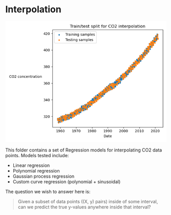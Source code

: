 # Interpolation

![Interpolation sampling for the CO2 dataset](./interp_data.png)

This folder contains a set of Regression models for interpolating CO2 data points. Models tested include:

- Linear regression
- Polynomial regression
- Gaussian process regression
- Custom curve regression (polynomial + sinusoidal)

The question we wish to answer here is:

> Given a subset of data points ((X, y) pairs) inside of some interval, can we predict the true y-values anywhere inside that interval?

